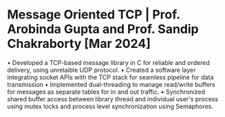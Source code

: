 # Message Oriented TCP |  Prof. Arobinda Gupta and Prof. Sandip Chakraborty                                                                                       [Mar 2024]
•  Developed a TCP-based message library in C for reliable and ordered delivery, using unrelaible UDP protocol.
•  Created a software layer integrating socket APIs with the TCP stack for seamless pipeline for data transmission
•  Implemented dual-threading to manage read/write buffers for messages as separate tables for in and out traffic.
•  Synchronized shared buffer access between library thread and individual user's process using mutex locks and process level synchronization using Semaphores.
